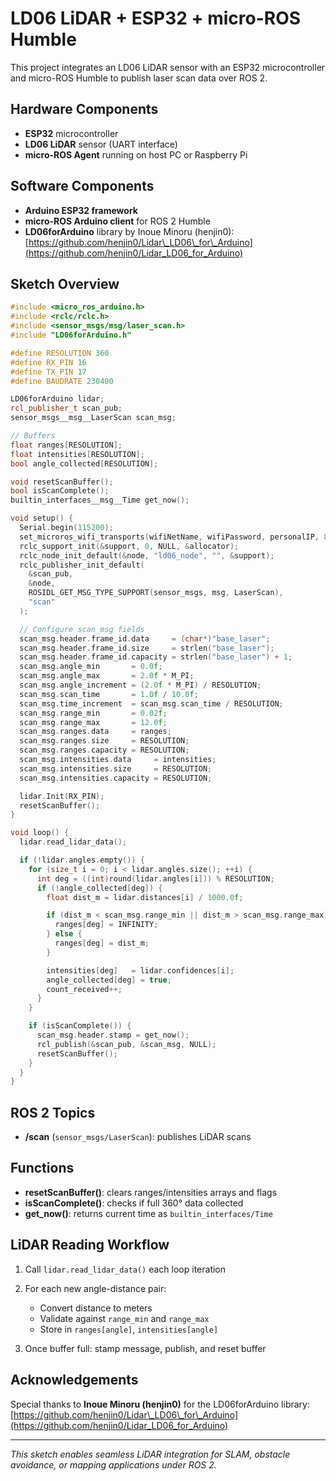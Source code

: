 # LD06 LiDAR + ESP32 + micro-ROS Humble

This project integrates an LD06 LiDAR sensor with an ESP32 microcontroller and micro-ROS Humble to publish laser scan data over ROS 2.

## Hardware Components

* **ESP32** microcontroller
* **LD06 LiDAR** sensor (UART interface)
* **micro-ROS Agent** running on host PC or Raspberry Pi

## Software Components

* **Arduino ESP32 framework**
* **micro-ROS Arduino client** for ROS 2 Humble
* **LD06forArduino** library by Inoue Minoru (henjin0): [https://github.com/henjin0/Lidar\_LD06\_for\_Arduino](https://github.com/henjin0/Lidar_LD06_for_Arduino)

## Sketch Overview

```cpp
#include <micro_ros_arduino.h>
#include <rclc/rclc.h>
#include <sensor_msgs/msg/laser_scan.h>
#include "LD06forArduino.h"

#define RESOLUTION 360
#define RX_PIN 16
#define TX_PIN 17
#define BAUDRATE 230400

LD06forArduino lidar;
rcl_publisher_t scan_pub;
sensor_msgs__msg__LaserScan scan_msg;

// Buffers
float ranges[RESOLUTION];
float intensities[RESOLUTION];
bool angle_collected[RESOLUTION];

void resetScanBuffer();
bool isScanComplete();
builtin_interfaces__msg__Time get_now();

void setup() {
  Serial.begin(115200);
  set_microros_wifi_transports(wifiNetName, wifiPassword, personalIP, 8888);
  rclc_support_init(&support, 0, NULL, &allocator);
  rclc_node_init_default(&node, "ld06_node", "", &support);
  rclc_publisher_init_default(
    &scan_pub,
    &node,
    ROSIDL_GET_MSG_TYPE_SUPPORT(sensor_msgs, msg, LaserScan),
    "scan"
  );

  // Configure scan_msg fields
  scan_msg.header.frame_id.data     = (char*)"base_laser";
  scan_msg.header.frame_id.size     = strlen("base_laser");
  scan_msg.header.frame_id.capacity = strlen("base_laser") + 1;
  scan_msg.angle_min       = 0.0f;
  scan_msg.angle_max       = 2.0f * M_PI;
  scan_msg.angle_increment = (2.0f * M_PI) / RESOLUTION;
  scan_msg.scan_time       = 1.0f / 10.0f;
  scan_msg.time_increment  = scan_msg.scan_time / RESOLUTION;
  scan_msg.range_min       = 0.02f;
  scan_msg.range_max       = 12.0f;
  scan_msg.ranges.data     = ranges;
  scan_msg.ranges.size     = RESOLUTION;
  scan_msg.ranges.capacity = RESOLUTION;
  scan_msg.intensities.data     = intensities;
  scan_msg.intensities.size     = RESOLUTION;
  scan_msg.intensities.capacity = RESOLUTION;

  lidar.Init(RX_PIN);
  resetScanBuffer();
}

void loop() {
  lidar.read_lidar_data();

  if (!lidar.angles.empty()) {
    for (size_t i = 0; i < lidar.angles.size(); ++i) {
      int deg = ((int)round(lidar.angles[i])) % RESOLUTION;
      if (!angle_collected[deg]) {
        float dist_m = lidar.distances[i] / 1000.0f;

        if (dist_m < scan_msg.range_min || dist_m > scan_msg.range_max) {
          ranges[deg] = INFINITY;
        } else {
          ranges[deg] = dist_m;
        }

        intensities[deg]   = lidar.confidences[i];
        angle_collected[deg] = true;
        count_received++;
      }
    }

    if (isScanComplete()) {
      scan_msg.header.stamp = get_now();
      rcl_publish(&scan_pub, &scan_msg, NULL);
      resetScanBuffer();
    }
  }
}
```

## ROS 2 Topics

* **/scan** (`sensor_msgs/LaserScan`): publishes LiDAR scans

## Functions

* **resetScanBuffer()**: clears ranges/intensities arrays and flags
* **isScanComplete()**: checks if full 360° data collected
* **get\_now()**: returns current time as `builtin_interfaces/Time`

## LiDAR Reading Workflow

1. Call `lidar.read_lidar_data()` each loop iteration
2. For each new angle-distance pair:

   * Convert distance to meters
   * Validate against `range_min` and `range_max`
   * Store in `ranges[angle]`, `intensities[angle]`
3. Once buffer full: stamp message, publish, and reset buffer

## Acknowledgements

Special thanks to **Inoue Minoru (henjin0)** for the LD06forArduino library:
[https://github.com/henjin0/Lidar\_LD06\_for\_Arduino](https://github.com/henjin0/Lidar_LD06_for_Arduino)


---

*This sketch enables seamless LiDAR integration for SLAM, obstacle avoidance, or mapping applications under ROS 2.*
